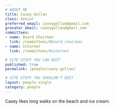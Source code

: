 ```yaml
---
# ABOUT ME
title: Casey Gollan
class: Senior
preferred_email: caseygollan@gmail.com
gravatar_email: caseygollan@gmail.com
committees:
- name: Board Chairman
  link: /committees/#board_chairman
- name: Internet
  link: /committees/#internet

# SITE STUFF YOU CAN EDIT
published: true
permalink: /people/casey-gollan/

# SITE STUFF YOU SHOULDN'T EDIT
layout: people-single
category: people
---
```


Casey likes long walks on the beach and ice cream.